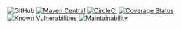 
![GitHub](https://img.shields.io/github/license/nhojpatrick/nhojpatrick-qa-sortpom?style=plastic)
[![Maven Central](https://img.shields.io/maven-central/v/com.github.nhojpatrick.qa/nhojpatrick-qa-sortpom?style=plastic)](https://search.maven.org/artifact/com.github.nhojpatrick.qa/nhojpatrick-qa-sortpom)
[![CircleCI](https://circleci.com/gh/nhojpatrick/nhojpatrick-qa-sortpom/tree/develop.svg?style=svg)](https://circleci.com/gh/nhojpatrick/nhojpatrick-qa-sortpom/tree/develop)
[![Coverage Status](https://coveralls.io/repos/github/nhojpatrick/nhojpatrick-qa-sortpom/badge.svg?branch=develop)](https://coveralls.io/github/nhojpatrick/nhojpatrick-qa-sortpom?branch=develop)
[![Known Vulnerabilities](https://snyk.io/test/github/nhojpatrick/nhojpatrick-qa-sortpom/develop/badge.svg)](https://snyk.io/test/github/nhojpatrick/nhojpatrick-qa-sortpom/develop)
[![Maintainability](https://api.codeclimate.com/v1/badges/b66727c363f4a03f4f57/maintainability)](https://codeclimate.com/github/nhojpatrick/nhojpatrick-qa-sortpom/maintainability)
